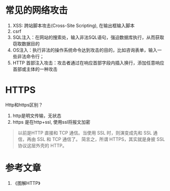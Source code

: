 # 常见的网络攻击

1. XSS: 跨站脚本攻击(Cross-Site Scripting), 在输出框输入脚本
2. csrf
3. SQL注入：在网站的搜索处，输入非法SQL语句，强迫数据库执行，从而获取窃取数据目的
4. OS注入：执行非法的操作系统命令达到攻击的目的，比如咨询表单，输入一些非法命令行；
5. HTTP 首部注入攻击：攻击者通过在响应首部字段内插入换行，添加任意响应首部或主体的一种攻击


# HTTPS

Http和https区别？

1. http是明文传输，无状态
2. https 是在http+ssl, 使用ssl将报文加密


> 以前是HTTP 直接和 TCP 通信。当使用 SSL 时，则演变成先和 SSL 通信，再由 SSL 和 TCP 通信了。
> 简言之，所谓 HTTPS，其实就是身披 SSL 协议这层外壳的 HTTP。


# 参考文章

1. 《图解HTTP》